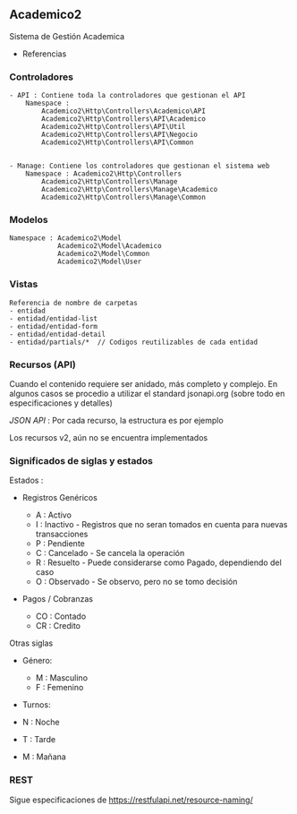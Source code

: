 
## Academico2 

Sistema de Gestión Academica

* Referencias

### Controladores

	- API : Contiene toda la controladores que gestionan el API
		Namespace : 
			Academico2\Http\Controllers\Academico\API
			Academico2\Http\Controllers\API\Academico
			Academico2\Http\Controllers\API\Util
			Academico2\Http\Controllers\API\Negocio
			Academico2\Http\Controllers\API\Common


	- Manage: Contiene los controladores que gestionan el sistema web
		Namespace : Academico2\Http\Controllers
			Academico2\Http\Controllers\Manage
			Academico2\Http\Controllers\Manage\Academico
			Academico2\Http\Controllers\Manage\Common


### Modelos 
		
	Namespace : Academico2\Model
				Academico2\Model\Academico
				Academico2\Model\Common
				Academico2\Model\User
		

### Vistas
	Referencia de nombre de carpetas
	- entidad
	- entidad/entidad-list
	- entidad/entidad-form
	- entidad/entidad-detail
	- entidad/partials/*  // Codigos reutilizables de cada entidad


### Recursos (API)

Cuando el contenido requiere ser anidado, más completo y complejo.
En algunos casos se procedio a utilizar el standard jsonapi.org (sobre todo en especificaciones y detalles)

*JSON API* : Por cada recurso, la estructura es por ejemplo
	

Los recursos v2, aún no se encuentra implementados

### Significados de siglas y estados

Estados : 
- Registros Genéricos	
	- A : Activo
	- I : Inactivo - Registros que no seran tomados en cuenta para nuevas transacciones
	- P : Pendiente 
	- C : Cancelado - Se cancela la operación
	- R : Resuelto - Puede considerarse como Pagado, dependiendo del caso
	- O : Observado - Se observo, pero no se tomo decisión

- Pagos / Cobranzas
	- CO : Contado
	- CR : Credito

Otras siglas
- Género:
	- M : Masculino
	- F : Femenino

- Turnos:
- N : Noche
- T : Tarde
- M : Mañana


### REST
Sigue especificaciones de https://restfulapi.net/resource-naming/